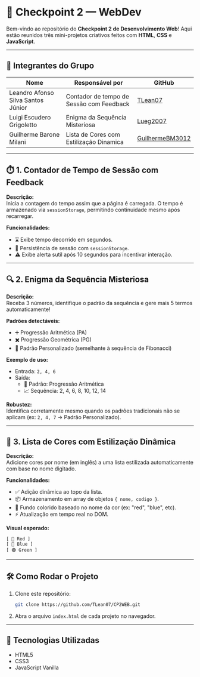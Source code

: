 # 🚀 Checkpoint 2 — WebDev

Bem-vindo ao repositório do **Checkpoint 2 de Desenvolvimento Web**! Aqui estão reunidos três mini-projetos criativos feitos com **HTML**, **CSS** e **JavaScript**.

---

## 👥 Integrantes do Grupo

| Nome                               | Responsável por | GitHub                                                |
| ---------------------------------- | ------------------ | ----------------------------------------------------- |
| Leandro Afonso Silva Santos Júnior | Contador de tempo de Sessão com Feedback     | [TLean07](https://github.com/TLean07)                 |
| Luigi Escudero Grigoletto          | Enigma da Sequência Misteriosa | [Lueg2007](https://github.com/Lueg2007)               |
| Guilherme Barone Milani            | Lista de Cores com Estilização Dinamica | [GuilhermeBM3012](https://github.com/GuilhermeBM3012) |

---

## ⏱️ 1. Contador de Tempo de Sessão com Feedback

**Descrição:**  
Inicia a contagem do tempo assim que a página é carregada. O tempo é armazenado via `sessionStorage`, permitindo continuidade mesmo após recarregar.

**Funcionalidades:**
- ⌛ Exibe tempo decorrido em segundos.
- 🔁 Persistência de sessão com `sessionStorage`.
- ⚠️ Exibe alerta sutil após 10 segundos para incentivar interação.

---

## 🔍 2. Enigma da Sequência Misteriosa

**Descrição:**  
Receba 3 números, identifique o padrão da sequência e gere mais 5 termos automaticamente!

**Padrões detectáveis:**
- ➕ Progressão Aritmética (PA)
- ✖️ Progressão Geométrica (PG)
- 🔄 Padrão Personalizado (semelhante à sequência de Fibonacci)

**Exemplo de uso:**
- Entrada: `2, 4, 6`
- Saída:  
  - 🧠 Padrão: Progressão Aritmética  
  - 📈 Sequência: 2, 4, 6, 8, 10, 12, 14

**Robustez:**  
Identifica corretamente mesmo quando os padrões tradicionais não se aplicam (ex: `2, 4, 7` → Padrão Personalizado).

---

## 🎨 3. Lista de Cores com Estilização Dinâmica

**Descrição:**  
Adicione cores por nome (em inglês) a uma lista estilizada automaticamente com base no nome digitado.

**Funcionalidades:**
- ✅ Adição dinâmica ao topo da lista.
- 📦 Armazenamento em array de objetos `{ nome, codigo }`.
- 🎨 Fundo colorido baseado no nome da cor (ex: "red", "blue", etc).
- ⚡ Atualização em tempo real no DOM.

**Visual esperado:**
```
[ 🔴 Red ]
[ 🔵 Blue ]
[ 🟢 Green ]
```

---

## 🛠️ Como Rodar o Projeto

1. Clone este repositório:
   ```bash
   git clone https://github.com/TLean07/CP2WEB.git
   ```
2. Abra o arquivo `index.html` de cada projeto no navegador.

---

## 🧰 Tecnologias Utilizadas

- HTML5
- CSS3
- JavaScript Vanilla